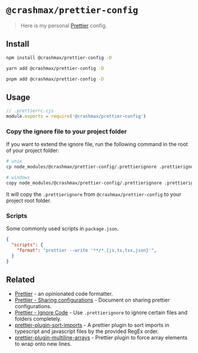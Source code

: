 # `@crashmax/prettier-config`

> Here is my personal [Prettier](https://prettier.io) config.

## Install

```sh
npm install @crashmax/prettier-config -D
```

```sh
yarn add @crashmax/prettier-config -D
```

```sh
pnpm add @crashmax/prettier-config -D
```

## Usage

```js
// .prettierrc.cjs
module.exports = require('@crashmax/prettier-config')
```

### Copy the ignore file to your project folder

If you want to extend the ignore file, run the following command in the root of your project folder:

```bash
# unix
cp node_modules/@crashmax/prettier-config/.prettierignore .prettierignore

# windows
copy node_modules/@crashmax/prettier-config/.prettierignore .prettierignore
```

It will copy the `.prettierignore` from `@crashmax/prettier-config` to your project root folder.

### Scripts

Some commonly used scripts in `package.json`.

```json
{
  "scripts": {
    "format": "prettier --write '**/*.{js,ts,tsx,json}'",
  }
}
```

## Related

- [Prettier](https://github.com/prettier/prettier) - an opinionated code formatter.
- [Prettier - Sharing configurations](https://prettier.io/docs/en/configuration.html#sharing-configurations) - Document on sharing prettier configurations.
- [Prettier - Ignore Code](https://prettier.io/docs/en/ignore.html) - Use `.prettierignore` to ignore certain files and folders completely.
- [prettier-plugin-sort-imports](https://github.com/ianvs/prettier-plugin-sort-imports) - A prettier plugin to sort imports in typescript and javascript files by the provided RegEx order.
- [prettier-plugin-multiline-arrays](https://github.com/electrovir/prettier-plugin-multiline-arrays) - Prettier plugin to force array elements to wrap onto new lines.
